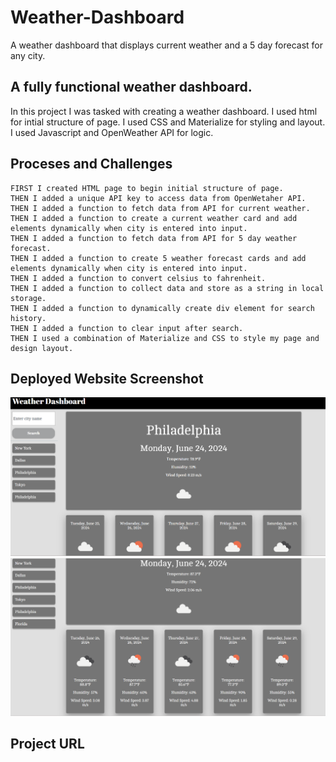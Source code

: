 # Weather-Dashboard
 A weather dashboard that displays current weather and a 5 day forecast for any city.

## A fully functional weather dashboard.
In this project I was tasked with creating a weather dashboard. I used html for intial structure of page. I used CSS and Materialize for styling and layout. I used  Javascript and OpenWeather API for logic. 

## Proceses and Challenges 

```
FIRST I created HTML page to begin initial structure of page.
THEN I added a unique API key to access data from OpenWetaher API.
THEN I added a function to fetch data from API for current weather.
THEN I added a function to create a current weather card and add elements dynamically when city is entered into input.
THEN I added a function to fetch data from API for 5 day weather forecast.
THEN I added a function to create 5 weather forecast cards and add elements dynamically when city is entered into input.
THEN I added a function to convert celsius to fahrenheit.
THEN I added a function to collect data and store as a string in local storage.
THEN I added a function to dynamically create div element for search history.
THEN I added a function to clear input after search.
THEN I used a combination of Materialize and CSS to style my page and design layout. 

```
## Deployed Website Screenshot

![Deployed Website](assets/Screenshot-1.png)
![Deployed Website](assets/Screenshot-2.png)

## Project URL


